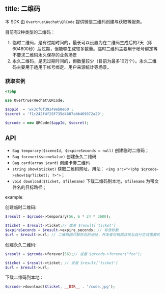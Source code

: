 title: 二维码
---

本 SDK 由 `Overtrue\Wechat\QRCode` 提供微信二维码创建与获取等服务。

目前有2种类型的二维码：

1. 临时二维码，是有过期时间的，最长可以设置为在二维码生成后的7天（即604800秒）后过期，但能够生成较多数量。临时二维码主要用于帐号绑定等不要求二维码永久保存的业务场景
2. 永久二维码，是无过期时间的，但数量较少（目前为最多10万个）。永久二维码主要用于适用于帐号绑定、用户来源统计等场景。

### 获取实例

```php
<?php

use Overtrue\Wechat\QRCode;

$appId  = 'wx3cf0f39249eb0e60';
$secret = 'f1c242f4f28f735d4687abb469072a29';

$qrcode = new QRCode($appId, $secret);
```


## API

+ `Bag temporary($sceneId, $expireSeconds = null)` 创建临时二维码；
+ `Bag forever($sceneValue)` 创建永久二维码
+ `Bag card(array $card)` 创建卡券二维码
+ `string show($ticket)` 获取二维码网址，用法： `<img src="<?php $qrcode->show($qrTicket); ?>">`；
+ `void download($ticket, $filename)` 下载二维码到本地，`$filename` 为带文件名的目标路径；

example:

创建临时二维码:

```php
$result = $qrcode->temporary(56, 6 * 24 * 3600);

$ticket = $result->ticket;// 或者 $result['ticket']
$expireSeconds = $result->expire_seconds; // 有效秒数
$url = $result->url; // 二维码图片解析后的地址，开发者可根据该地址自行生成需要的二维码图片
```

创建永久二维码:

```php
$result = $qrcode->forever(56);// 或者 $qrcode->forever("foo");

$ticket = $result->ticket; // 或者 $result['ticket']
$url = $result->url;
```
下载二维码到本地：

```php
$qrcode->download($ticket, __DIR__ . '/code.jpg');
```
